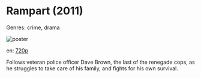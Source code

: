 # Rampart (2011)

Genres: crime, drama

![poster](http://image.tmdb.org/t/p/w500/iyQgIe3Lm6jliVD1aCVl5PytqwU.jpg)

en:
  [720p](magnet:?xt=urn:btih:0864C534EE19C913390A2E10AF18FB697D7F8832&tr=udp://glotorrents.pw:6969/announce&tr=udp://tracker.opentrackr.org:1337/announce&tr=udp://torrent.gresille.org:80/announce&tr=udp://tracker.openbittorrent.com:80&tr=udp://tracker.coppersurfer.tk:6969&tr=udp://tracker.leechers-paradise.org:6969&tr=udp://p4p.arenabg.ch:1337&tr=udp://tracker.internetwarriors.net:1337)
  


Follows veteran police officer Dave Brown, the last of the renegade cops, as he struggles to take care of his family, and fights for his own survival.